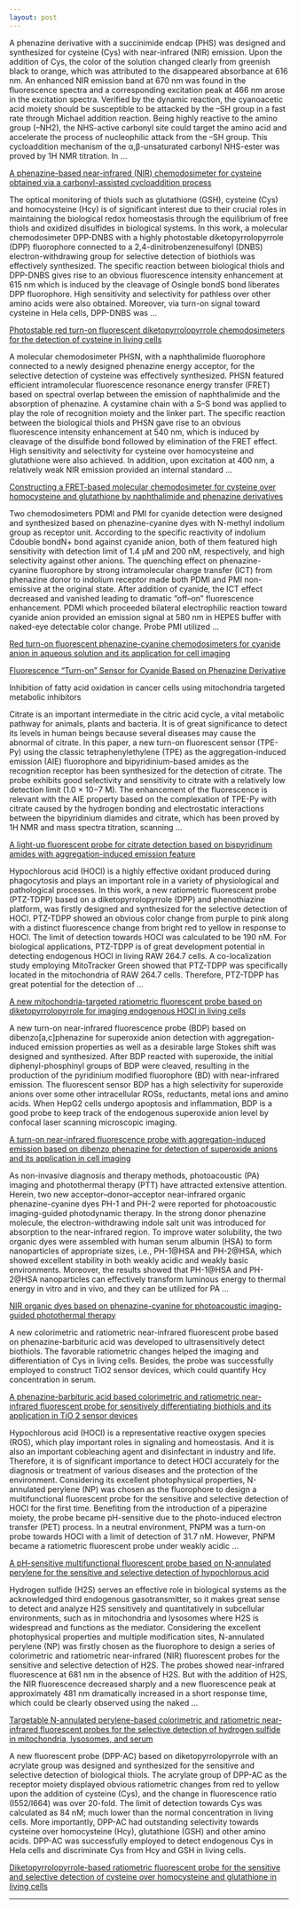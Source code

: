```yaml
---
layout: post
---
```


A phenazine derivative with a succinimide endcap (PHS) was designed and synthesized for cysteine (Cys) with near-infrared (NIR) emission. Upon the addition of Cys, the color of the solution changed clearly from greenish black to orange, which was attributed to the disappeared absorbance at 616 nm. An enhanced NIR emission band at 670 nm was found in the fluorescence spectra and a corresponding excitation peak at 466 nm arose in the excitation spectra. Verified by the dynamic reaction, the cyanoacetic acid moiety should be susceptible to be attacked by the –SH group in a fast rate through Michael addition reaction. Being highly reactive to the amino group (–NH2), the NHS-active carbonyl site could target the amino acid and accelerate the process of nucleophilic attack from the –SH group. This cycloaddition mechanism of the α,β-unsaturated carbonyl NHS-ester was proved by 1H NMR titration. In … 

[A phenazine-based near-infrared (NIR) chemodosimeter for cysteine obtained via a carbonyl-assisted cycloaddition process](https://pubs.rsc.org/en/content/articlehtml/2016/ra/c5ra26784f)

The optical monitoring of thiols such as glutathione (GSH), cysteine (Cys) and homocysteine (Hcy) is of significant interest due to their crucial roles in maintaining the biological redox homeostasis through the equilibrium of free thiols and oxidized disulfides in biological systems. In this work, a molecular chemodosimeter DPP-DNBS with a highly photostable diketopyrrolopyrrole (DPP) fluorophore connected to a 2,4-dinitrobenzenesulfonyl (DNBS) electron-withdrawing group for selective detection of biothiols was effectively synthesized. The specific reaction between biological thiols and DPP-DNBS gives rise to an obvious fluorescence intensity enhancement at 615 nm which is induced by the cleavage of Osingle bondS bond liberates DPP fluorophore. High sensitivity and selectivity for pathless over other amino acids were also obtained. Moreover, via turn-on signal toward cysteine in Hela cells, DPP-DNBS was … 

[Photostable red turn-on fluorescent diketopyrrolopyrrole chemodosimeters for the detection of cysteine in living cells](https://www.sciencedirect.com/science/article/pii/S0925400515001446)

A molecular chemodosimeter PHSN, with a naphthalimide fluorophore connected to a newly designed phenazine energy acceptor, for the selective detection of cysteine was effectively synthesized. PHSN featured efficient intramolecular fluorescence resonance energy transfer (FRET) based on spectral overlap between the emission of naphthalimide and the absorption of phenazine. A cystamine chain with a S–S bond was applied to play the role of recognition moiety and the linker part. The specific reaction between the biological thiols and PHSN gave rise to an obvious fluorescence intensity enhancement at 540 nm, which is induced by cleavage of the disulfide bond followed by elimination of the FRET effect. High sensitivity and selectivity for cysteine over homocysteine and glutathione were also achieved. In addition, upon excitation at 400 nm, a relatively weak NIR emission provided an internal standard … 

[Constructing a FRET-based molecular chemodosimeter for cysteine over homocysteine and glutathione by naphthalimide and phenazine derivatives](https://pubs.rsc.org/en/content/articlehtml/2014/an/c4an01732c)


Two chemodosimeters PDMI and PMI for cyanide detection were designed and synthesized based on phenazine-cyanine dyes with N-methyl indolium group as receptor unit. According to the specific reactivity of indolium Cdouble bondN+ bond against cyanide anion, both of them featured high sensitivity with detection limit of 1.4 μM and 200 nM, respectively, and high selectivity against other anions. The quenching effect on phenazine-cyanine fluorophore by strong intramolecular charge transfer (ICT) from phenazine donor to indolium receptor made both PDMI and PMI non-emissive at the original state. After addition of cyanide, the ICT effect decreased and vanished leading to dramatic “off–on” fluorescence enhancement. PDMI which proceeded bilateral electrophilic reaction toward cyanide anion provided an emission signal at 580 nm in HEPES buffer with naked-eye detectable color change. Probe PMI utilized … 

[Red turn-on fluorescent phenazine-cyanine chemodosimeters for cyanide anion in aqueous solution and its application for cell imaging](https://www.sciencedirect.com/science/article/pii/S0925400514008739)


[Fluorescence “Turn-on” Sensor for Cyanide Based on Phenazine Derivative](http://www.yxkxyghx.org/EN/abstract/abstract1904.shtml)

Inhibition of fatty acid oxidation in cancer cells using mitochondria targeted
metabolic inhibitors 

[](https://github.com/Xiao9003/Xiao9003.github.io/blob/main/images/2021_Syvester_Retreat.png)

Citrate is an important intermediate in the citric acid cycle, a vital metabolic pathway for animals, plants and bacteria. It is of great significance to detect its levels in human beings because several diseases may cause the abnormal of citrate. In this paper, a new turn-on fluorescent sensor (TPE-Py) using the classic tetraphenylethylene (TPE) as the aggregation-induced emission (AIE) fluorophore and bipyridinium-based amides as the recognition receptor has been synthesized for the detection of citrate. The probe exhibits good selectivity and sensitivity to citrate with a relatively low detection limit (1.0 × 10−7 M). The enhancement of the fluorescence is relevant with the AIE property based on the complexation of TPE-Py with citrate caused by the hydrogen bonding and electrostatic interactions between the bipyridinium diamides and citrate, which has been proved by 1H NMR and mass spectra titration, scanning …

[A light-up fluorescent probe for citrate detection based on bispyridinum amides with aggregation-induced emission feature](https://www.sciencedirect.com/science/article/pii/S0039914017310640)

Hypochlorous acid (HOCl) is a highly effective oxidant produced during phagocytosis and plays an important role in a variety of physiological and pathological processes. In this work, a new ratiometric fluorescent probe (PTZ-TDPP) based on a diketopyrrolopyrrole (DPP) and phenothiazine platform, was firstly designed and synthesized for the selective detection of HOCl. PTZ-TDPP showed an obvious color change from purple to pink along with a distinct fluorescence change from bright red to yellow in response to HOCl. The limit of detection towards HOCl was calculated to be 190 nM. For biological applications, PTZ-TDPP is of great development potential in detecting endogenous HOCl in living RAW 264.7 cells. A co-localization study employing MitoTracker Green showed that PTZ-TDPP was specifically located in the mitochondria of RAW 264.7 cells. Therefore, PTZ-TDPP has great potential for the detection of …

[A new mitochondria-targeted ratiometric fluorescent probe based on diketopyrrolopyrrole for imaging endogenous HOCl in living cells](https://pubs.rsc.org/en/content/articlehtml/2018/an/c8an01469h)


A new turn-on near-infrared fluorescence probe (BDP) based on dibenzo[a,c]phenazine for superoxide anion detection with aggregation-induced emission properties as well as a desirable large Stokes shift was designed and synthesized. After BDP reacted with superoxide, the initial diphenyl-phosphinyl groups of BDP were cleaved, resulting in the production of the pyridinium modified fluorophore (BD) with near-infrared emission. The fluorescent sensor BDP has a high selectivity for superoxide anions over some other intracellular ROSs, reductants, metal ions and amino acids. When HepG2 cells undergo apoptosis and inflammation, BDP is a good probe to keep track of the endogenous superoxide anion level by confocal laser scanning microscopic imaging. 

[A turn-on near-infrared fluorescence probe with aggregation-induced emission based on dibenzo phenazine for detection of superoxide anions and its application in cell imaging](https://pubs.rsc.org/en/content/articlehtml/2018/an/c7an01860f)


As non-invasive diagnosis and therapy methods, photoacoustic (PA) imaging and photothermal therapy (PTT) have attracted extensive attention. Herein, two new acceptor–donor–acceptor near-infrared organic phenazine-cyanine dyes PH-1 and PH-2 were reported for photoacoustic imaging-guided photodynamic therapy. In the strong donor phenazine molecule, the electron-withdrawing indole salt unit was introduced for absorption to the near-infrared region. To improve water solubility, the two organic dyes were assembled with human serum albumin (HSA) to form nanoparticles of appropriate sizes, i.e., PH-1@HSA and PH-2@HSA, which showed excellent stability in both weakly acidic and weakly basic environments. Moreover, the results showed that PH-1@HSA and PH-2@HSA nanoparticles can effectively transform luminous energy to thermal energy in vitro and in vivo, and they can be utilized for PA … 

[NIR organic dyes based on phenazine-cyanine for photoacoustic imaging-guided photothermal therapy](https://pubs.rsc.org/en/content/articlehtml/2018/tb/c8tb01750f)


A new colorimetric and ratiometric near-infrared fluorescent probe based on phenazine-barbituric acid was developed to ultrasensitively detect biothiols. The favorable ratiometric changes helped the imaging and differentiation of Cys in living cells. Besides, the probe was successfully employed to construct TiO2 sensor devices, which could quantify Hcy concentration in serum. 

[A phenazine-barbituric acid based colorimetric and ratiometric near-infrared fluorescent probe for sensitively differentiating biothiols and its application in TiO 2 sensor devices](https://pubs.rsc.org/en/content/articlehtml/1992/cc/c7cc01925d)


Hypochlorous acid (HOCl) is a representative reactive oxygen species (ROS), which play important roles in signaling and homeostasis. And it is also an important cobleaching agent and disinfectant in industry and life. Therefore, it is of significant importance to detect HOCl accurately for the diagnosis or treatment of various diseases and the protection of the environment. Considering its excellent photophysical properties, N-annulated perylene (NP) was chosen as the fluorophore to design a multifunctional fluorescent probe for the sensitive and selective detection of HOCl for the first time. Benefiting from the introduction of a piperazine moiety, the probe became pH-sensitive due to the photo-induced electron transfer (PET) process. In a neutral environment, PNPM was a turn-on probe towards HOCl with a limit of detection of 31.7 nM. However, PNPM became a ratiometric fluorescent probe under weakly acidic …

[A pH-sensitive multifunctional fluorescent probe based on N-annulated perylene for the sensitive and selective detection of hypochlorous acid](https://pubs.rsc.org/en/content/articlehtml/2017/qm/c7qm00298j)


Hydrogen sulfide (H2S) serves an effective role in biological systems as the acknowledged third endogenous gasotransmitter, so it makes great sense to detect and analyze H2S sensitively and quantitatively in subcellular environments, such as in mitochondria and lysosomes where H2S is widespread and functions as the mediator. Considering the excellent photophysical properties and multiple modification sites, N-annulated perylene (NP) was firstly chosen as the fluorophore to design a series of colorimetric and ratiometric near-infrared (NIR) fluorescent probes for the sensitive and selective detection of H2S. The probes showed near-infrared fluorescence at 681 nm in the absence of H2S. But with the addition of H2S, the NIR fluorescence decreased sharply and a new fluorescence peak at approximately 481 nm dramatically increased in a short response time, which could be clearly observed using the naked … 

[Targetable N-annulated perylene-based colorimetric and ratiometric near-infrared fluorescent probes for the selective detection of hydrogen sulfide in mitochondria, lysosomes, and serum](https://pubs.rsc.org/en/content/articlehtml/2017/tb/c7tb00210f)


A new fluorescent probe (DPP-AC) based on diketopyrrolopyrrole with an acrylate group was designed and synthesized for the sensitive and selective detection of biological thiols. The acrylate group of DPP-AC as the receptor moiety displayed obvious ratiometric changes from red to yellow upon the addition of cysteine (Cys), and the change in fluorescence ratio (I552/I664) was over 20-fold. The limit of detection towards Cys was calculated as 84 nM; much lower than the normal concentration in living cells. More importantly, DPP-AC had outstanding selectivity towards cysteine over homocysteine (Hcy), glutathione (GSH) and other amino acids. DPP-AC was successfully employed to detect endogenous Cys in Hela cells and discriminate Cys from Hcy and GSH in living cells.

[Diketopyrrolopyrrole-based ratiometric fluorescent probe for the sensitive and selective detection of cysteine over homocysteine and glutathione in living cells](https://pubs.rsc.org/en/content/articlehtml/2016/ra/c5ra25220b)

---

